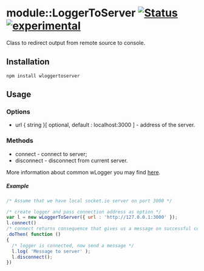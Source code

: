 # module::LoggerToServer [![Status](https://github.com/Wandalen/wLoggerToServer/workflows/Publish/badge.svg)](https://github.com/Wandalen/wLoggerToServer/actions?query=workflow%3APublish) [![experimental](https://img.shields.io/badge/stability-experimental-orange.svg)](https://github.com/emersion/stability-badges#experimental)

Class to redirect output from remote source to console.




## Installation

```terminal
npm install wloggertoserver
```

## Usage
### Options
* url { string }[ optional, default : localhost:3000 ] - address of the server.

### Methods
 * connect - connect to server;
 * disconnect - disconnect from current server.

More information about common wLogger you may find [here]( https://github.com/Wandalen/wLogger ).

##### Example
```javascript
/* Assume that we have local socket.io server on port 3000 */

/* create logger and pass connection address as option */
var l = new wLoggerToServer({ url : 'http://127.0.0.1:3000' });
l.connect()
/* connect returns consequence that gives us a message on successful connection */
.doThen( function ()
{
  /* logger is connected, now send a message */
  l.log( 'Message to server' );
  l.disconnect();
})
```

